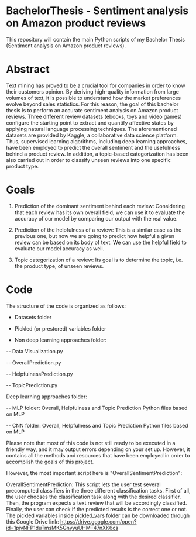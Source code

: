 # BachelorThesis - Sentiment analysis on Amazon product reviews

This repository will contain the main Python scripts of my Bachelor Thesis (Sentiment analysis on Amazon product reviews).

# Abstract

Text mining has proved to be a crucial tool for companies in order to know their customers opinion. By deriving high-quality information from large volumes of text, it is possible to understand how the market preferences evolve beyond sales statistics. For this reason, the goal of this bachelor thesis is to perform an accurate sentiment analysis on Amazon product reviews.
Three different review datasets (ebooks, toys and video games) configure the starting point to extract and quantify affective states by applying natural language processing techniques. The aforementioned datasets are provided by Kaggle, a collaborative data science platform. 
Thus, supervised learning algorithms, including deep learning approaches, have been employed to predict the overall sentiment and the usefulness behind a product review. In addition, a topic-based categorization has been also carried out in order to classify unseen reviews into one specific product type.

# Goals

1. Prediction of the dominant sentiment behind each review: Considering that each review has its own overall field, we can use it to evaluate the accuracy of our model by comparing our output with the real value.

2. Prediction of the helpfulness of a review: This is a similar case as the previous one, but now we are going to predict how helpful a given review can be based on its body of text. We can use the helpful field to evaluate our model accuracy as well.

3. Topic categorization of a review:  Its goal is to determine the topic, i.e. the product type, of unseen reviews.

# Code

The structure of the code is organized as follows:

- Datasets folder

- Pickled (or prestored) variables folder

- Non deep learning approaches folder:

-- Data Visualization.py

-- OverallPrediction.py

-- HelpfulnessPrediction.py

-- TopicPrediction.py

Deep learning approaches folder:

-- MLP folder: Overall, Helpfulness and Topic Prediction Python files based on MLP

-- CNN folder: Overall, Helpfulness and Topic Prediction Python files based on MLP

Please note that most of this code is not still ready to be executed in a friendly way,
and it may output errors depending on your set up. However, it contains all the
methods and resources that have been employed in order to accomplish the goals 
of this project. 

However, the most important script here is "OverallSentimentPrediction":

OverallSentimentPrediction: This script lets the user test several precomputed classifiers 
in the three different classification tasks. First of all, the user chooses the classification 
task along with the desired classifier. Then, the program expects a text review that will be accordingly classified.
Finally, the user can check if the predicted results is the correct one or not. The pickled variables inside pickled_vars folder can be downloaded through this Google Drive link: https://drive.google.com/open?id=1piyNFP1duTmsMK5GnyyuUHMT47nXK6cs

